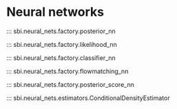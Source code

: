 # Neural networks

::: sbi.neural_nets.factory.posterior_nn

::: sbi.neural_nets.factory.likelihood_nn

::: sbi.neural_nets.factory.classifier_nn

::: sbi.neural_nets.factory.flowmatching_nn

::: sbi.neural_nets.factory.posterior_score_nn

::: sbi.neural_nets.estimators.ConditionalDensityEstimator
